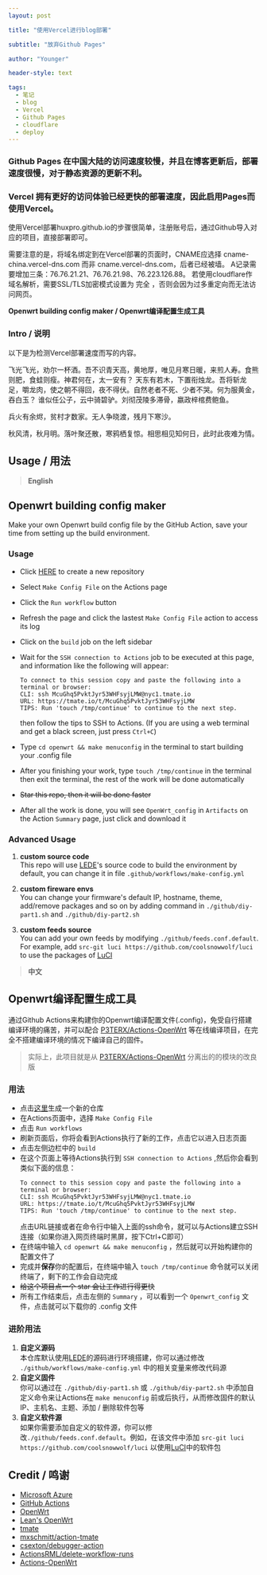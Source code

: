 ```yaml
---
layout: post

title: "使用Vercel进行blog部署"

subtitle: "放弃Github Pages"

author: "Younger"

header-style: text

tags:
  - 笔记
  - blog
  - Vercel
  - Github Pages
  - cloudflare
  - deploy
---
```


### Github Pages 在中国大陆的访问速度较慢，并且在博客更新后，部署速度很慢，对于静态资源的更新不利。
### Vercel 拥有更好的访问体验已经更快的部署速度，因此启用Pages而使用Vercel。

 使用Vercel部署huxpro.github.io的步骤很简单，注册账号后，通过Github导入对应的项目，直接部署即可。

 需要注意的是，将域名绑定到在Vercel部署的页面时，CNAME应选择 cname-china.vercel-dns.com 而非 cname.vercel-dns.com，后者已经被墙。
 A记录需要增加三条：76.76.21.21、76.76.21.98、76.223.126.88。
 若使用cloudflare作域名解析，需要SSL/TLS加密模式设置为 完全 ，否则会因为过多重定向而无法访问网页。

**Openwrt building config maker / Openwrt编译配置生成工具**

### Intro / 说明
以下是为检测Vercel部署速度而写的内容。

飞光飞光，劝尔一杯酒。吾不识青天高，黄地厚，唯见月寒日暖，来煎人寿。食熊则肥，食蛙则瘦。神君何在，太一安有？
天东有若木，下置衔烛龙。吾将斩龙足，嚼龙肉，使之朝不得回，夜不得伏。自然老者不死、少者不哭。何为服黄金，吞白玉？
谁似任公子，云中骑碧驴。刘彻茂陵多滞骨，嬴政梓棺费鲍鱼。

兵火有余烬，贫村才数家。无人争晓渡，残月下寒沙。

秋风清，秋月明。落叶聚还散，寒鸦栖复惊。相思相见知何日，此时此夜难为情。

## Usage / 用法
  
  
>**English**
## Openwrt building config maker

 Make your own Openwrt build config file by the GitHub Action, save your time from setting up the build environment.

### Usage

- Click [HERE](https://github.com/YoungerKayn/Config-Maker/generate) to create a new repository

- Select `Make Config File` on the Actions page

- Click the `Run workflow` button

- Refresh the page and click the lastest `Make Config File` action to access its log

- Click on the `build` job on the left sidebar

- Wait for the `SSH connection to Actions` job to be executed at this page, and information like the following will appear:

    ``` shell
    To connect to this session copy and paste the following into a terminal or browser:
    CLI: ssh McuGhq5PvktJyr53WHFsyjLMW@nyc1.tmate.io
    URL: https://tmate.io/t/McuGhq5PvktJyr53WHFsyjLMW
    TIPS: Run 'touch /tmp/continue' to continue to the next step.
    ```

    then follow the tips to SSH to Actions. (If you are using a web terminal and get a black screen, just press `Ctrl+C`)

- Type `cd openwrt && make menuconfig` in the terminal to start building your .config file

- After you finishing your work, type `touch /tmp/continue` in the terminal then exit the terminal, the rest of the work will be done automatically

- ~~Star this repo, then it will be done faster~~

- After all the work is done, you will see `OpenWrt_config` in `Artifacts` on the Action `Summary` page, just click and download it

### Advanced Usage

1. **custom source code**  
    This repo will use [LEDE](https://github.com/coolsnowwolf/lede)'s source code to build the environment by default, you can change it in file `.github/workflows/make-config.yml` 

2. **custom fireware envs**  
    You can change your firmware's default IP, hostname, theme, add/remove packages and so on by adding command in `./github/diy-part1.sh` and `./github/diy-part2.sh`

3. **custom feeds source**  
    You can add your own feeds by modifying `./github/feeds.conf.default`. For example, add `src-git luci https://github.com/coolsnowwolf/luci` to use the packages of [LuCI](https://github.com/coolsnowwolf/luci)
  
  
>**中文**
## Openwrt编译配置生成工具
 通过Github Actions来构建你的Openwrt编译配置文件(.config)，免受自行搭建编译环境的痛苦，并可以配合 [P3TERX/Actions-OpenWrt](https://github.com/P3TERX/Actions-OpenWrt) 等在线编译项目，在完全不搭建编译环境的情况下编译自己的固件。
 >实际上，此项目就是从 [P3TERX/Actions-OpenWrt](https://github.com/P3TERX/Actions-OpenWrt) 分离出的的模块的改良版

### 用法
- 点击[这里](https://github.com/YoungerKayn/Config-Maker/generate)生成一个新的仓库
- 在Actions页面中，选择 `Make Config File`
- 点击 `Run workflows`
- 刷新页面后，你将会看到Actions执行了新的工作，点击它以进入日志页面
- 点击左侧边栏中的 `build` 
- 在这个页面上等待Actions执行到 `SSH connection to Actions` ,然后你会看到类似下面的信息：
    ``` shell
    To connect to this session copy and paste the following into a terminal or browser:
    CLI: ssh McuGhq5PvktJyr53WHFsyjLMW@nyc1.tmate.io
    URL: https://tmate.io/t/McuGhq5PvktJyr53WHFsyjLMW
    TIPS: Run 'touch /tmp/continue' to continue to the next step.
    ```
    点击URL链接或者在命令行中输入上面的ssh命令，就可以与Actions建立SSH连接（如果你进入网页终端时黑屏，按下Ctrl+C即可）
- 在终端中输入 `cd openwrt && make menuconfig` ，然后就可以开始构建你的配置文件了
- 完成并**保存**你的配置后，在终端中输入 `touch /tmp/continue` 命令就可以关闭终端了，剩下的工作会自动完成
- ~~给这个项目点一个 star 会让工作进行得更快~~
- 所有工作结束后，点击左侧的 `Summary` ，可以看到一个 `Openwrt_config` 文件，点击就可以下载你的 .config 文件

### 进阶用法
1. **自定义源码**  
  本仓库默认使用[LEDE](https://github.com/coolsnowwolf/lede)的源码进行环境搭建，你可以通过修改 `./github/workflows/make-config.yml` 中的相关变量来修改代码源
2. **自定义固件**  
  你可以通过在 `./github/diy-part1.sh` 或 `./github/diy-part2.sh` 中添加自定义命令来让Actions在 `make menuconfig` 前或后执行，从而修改固件的默认 IP、主机名、主题、添加 / 删除软件包等
3. **自定义软件源**  
  如果你需要添加自定义的软件源，你可以修改`./github/feeds.conf.default`。例如，在该文件中添加 `src-git luci https://github.com/coolsnowwolf/luci` 以使用[LuCI](https://github.com/coolsnowwolf/luci)中的软件包

## Credit / 鸣谢

- [Microsoft Azure](https://azure.microsoft.com)
- [GitHub Actions](https://github.com/features/actions)
- [OpenWrt](https://github.com/openwrt/openwrt)
- [Lean's OpenWrt](https://github.com/coolsnowwolf/lede)
- [tmate](https://github.com/tmate-io/tmate)
- [mxschmitt/action-tmate](https://github.com/mxschmitt/action-tmate)
- [csexton/debugger-action](https://github.com/csexton/debugger-action)
- [ActionsRML/delete-workflow-runs](https://github.com/ActionsRML/delete-workflow-runs)
- [Actions-OpenWrt](https://github.com/P3TERX/Actions-OpenWrt)
